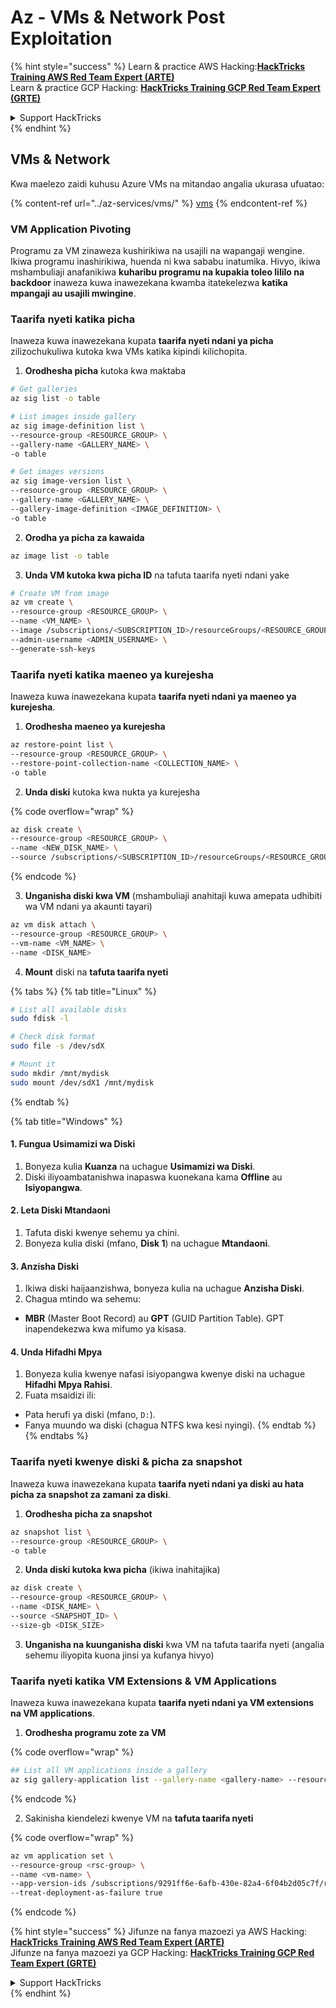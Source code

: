# Az - VMs & Network Post Exploitation

{% hint style="success" %}
Learn & practice AWS Hacking:<img src="../../../.gitbook/assets/image (1) (1) (1) (1).png" alt="" data-size="line">[**HackTricks Training AWS Red Team Expert (ARTE)**](https://training.hacktricks.xyz/courses/arte)<img src="../../../.gitbook/assets/image (1) (1) (1) (1).png" alt="" data-size="line">\
Learn & practice GCP Hacking: <img src="../../../.gitbook/assets/image (2) (1).png" alt="" data-size="line">[**HackTricks Training GCP Red Team Expert (GRTE)**<img src="../../../.gitbook/assets/image (2) (1).png" alt="" data-size="line">](https://training.hacktricks.xyz/courses/grte)

<details>

<summary>Support HackTricks</summary>

* Check the [**subscription plans**](https://github.com/sponsors/carlospolop)!
* **Join the** 💬 [**Discord group**](https://discord.gg/hRep4RUj7f) or the [**telegram group**](https://t.me/peass) or **follow** us on **Twitter** 🐦 [**@hacktricks\_live**](https://twitter.com/hacktricks_live)**.**
* **Share hacking tricks by submitting PRs to the** [**HackTricks**](https://github.com/carlospolop/hacktricks) and [**HackTricks Cloud**](https://github.com/carlospolop/hacktricks-cloud) github repos.

</details>
{% endhint %}

## VMs & Network

Kwa maelezo zaidi kuhusu Azure VMs na mitandao angalia ukurasa ufuatao:

{% content-ref url="../az-services/vms/" %}
[vms](../az-services/vms/)
{% endcontent-ref %}

### VM Application Pivoting

Programu za VM zinaweza kushirikiwa na usajili na wapangaji wengine. Ikiwa programu inashirikiwa, huenda ni kwa sababu inatumika. Hivyo, ikiwa mshambuliaji anafanikiwa **kuharibu programu na kupakia toleo lililo na backdoor** inaweza kuwa inawezekana kwamba itatekelezwa **katika mpangaji au usajili mwingine**.

### Taarifa nyeti katika picha

Inaweza kuwa inawezekana kupata **taarifa nyeti ndani ya picha** zilizochukuliwa kutoka kwa VMs katika kipindi kilichopita.

1. **Orodhesha picha** kutoka kwa maktaba
```bash
# Get galleries
az sig list -o table

# List images inside gallery
az sig image-definition list \
--resource-group <RESOURCE_GROUP> \
--gallery-name <GALLERY_NAME> \
-o table

# Get images versions
az sig image-version list \
--resource-group <RESOURCE_GROUP> \
--gallery-name <GALLERY_NAME> \
--gallery-image-definition <IMAGE_DEFINITION> \
-o table
```
2. **Orodha ya picha za kawaida**
```bash
az image list -o table
```
3. **Unda VM kutoka kwa picha ID** na tafuta taarifa nyeti ndani yake
```bash
# Create VM from image
az vm create \
--resource-group <RESOURCE_GROUP> \
--name <VM_NAME> \
--image /subscriptions/<SUBSCRIPTION_ID>/resourceGroups/<RESOURCE_GROUP>/providers/Microsoft.Compute/galleries/<GALLERY_NAME>/images/<IMAGE_DEFINITION>/versions/<IMAGE_VERSION> \
--admin-username <ADMIN_USERNAME> \
--generate-ssh-keys
```
### Taarifa nyeti katika maeneo ya kurejesha

Inaweza kuwa inawezekana kupata **taarifa nyeti ndani ya maeneo ya kurejesha**.

1. **Orodhesha maeneo ya kurejesha**
```bash
az restore-point list \
--resource-group <RESOURCE_GROUP> \
--restore-point-collection-name <COLLECTION_NAME> \
-o table
```
2. **Unda diski** kutoka kwa nukta ya kurejesha

{% code overflow="wrap" %}
```bash
az disk create \
--resource-group <RESOURCE_GROUP> \
--name <NEW_DISK_NAME> \
--source /subscriptions/<SUBSCRIPTION_ID>/resourceGroups/<RESOURCE_GROUP>/providers/Microsoft.Compute/restorePointCollections/<COLLECTION_NAME>/restorePoints/<RESTORE_POINT_NAME>
```
{% endcode %}

3. **Unganisha diski kwa VM** (mshambuliaji anahitaji kuwa amepata udhibiti wa VM ndani ya akaunti tayari)
```bash
az vm disk attach \
--resource-group <RESOURCE_GROUP> \
--vm-name <VM_NAME> \
--name <DISK_NAME>
```
4. **Mount** diski na **tafuta taarifa nyeti**

{% tabs %}
{% tab title="Linux" %}
```bash
# List all available disks
sudo fdisk -l

# Check disk format
sudo file -s /dev/sdX

# Mount it
sudo mkdir /mnt/mydisk
sudo mount /dev/sdX1 /mnt/mydisk
```
{% endtab %}

{% tab title="Windows" %}
#### **1. Fungua Usimamizi wa Diski**

1. Bonyeza kulia **Kuanza** na uchague **Usimamizi wa Diski**.
2. Diski iliyoambatanishwa inapaswa kuonekana kama **Offline** au **Isiyopangwa**.

#### **2. Leta Diski Mtandaoni**

1. Tafuta diski kwenye sehemu ya chini.
2. Bonyeza kulia diski (mfano, **Disk 1**) na uchague **Mtandaoni**.

#### **3. Anzisha Diski**

1. Ikiwa diski haijaanzishwa, bonyeza kulia na uchague **Anzisha Diski**.
2. Chagua mtindo wa sehemu:
* **MBR** (Master Boot Record) au **GPT** (GUID Partition Table). GPT inapendekezwa kwa mifumo ya kisasa.

#### **4. Unda Hifadhi Mpya**

1. Bonyeza kulia kwenye nafasi isiyopangwa kwenye diski na uchague **Hifadhi Mpya Rahisi**.
2. Fuata msaidizi ili:
* Pata herufi ya diski (mfano, `D:`).
* Fanya muundo wa diski (chagua NTFS kwa kesi nyingi).
{% endtab %}
{% endtabs %}

### Taarifa nyeti kwenye diski & picha za snapshot

Inaweza kuwa inawezekana kupata **taarifa nyeti ndani ya diski au hata picha za snapshot za zamani za diski**.

1. **Orodhesha picha za snapshot**
```bash
az snapshot list \
--resource-group <RESOURCE_GROUP> \
-o table
```
2. **Unda diski kutoka kwa picha** (ikiwa inahitajika)
```bash
az disk create \
--resource-group <RESOURCE_GROUP> \
--name <DISK_NAME> \
--source <SNAPSHOT_ID> \
--size-gb <DISK_SIZE>
```
3. **Unganisha na kuunganisha diski** kwa VM na tafuta taarifa nyeti (angalia sehemu iliyopita kuona jinsi ya kufanya hivyo)

### Taarifa nyeti katika VM Extensions & VM Applications

Inaweza kuwa inawezekana kupata **taarifa nyeti ndani ya VM extensions na VM applications**.

1. **Orodhesha programu zote za VM**

{% code overflow="wrap" %}
```bash
## List all VM applications inside a gallery
az sig gallery-application list --gallery-name <gallery-name> --resource-group <res-group> --output table
```
{% endcode %}

2. Sakinisha kiendelezi kwenye VM na **tafuta taarifa nyeti**

{% code overflow="wrap" %}
```bash
az vm application set \
--resource-group <rsc-group> \
--name <vm-name> \
--app-version-ids /subscriptions/9291ff6e-6afb-430e-82a4-6f04b2d05c7f/resourceGroups/Resource_Group_1/providers/Microsoft.Compute/galleries/myGallery/applications/myReverseShellApp/versions/1.0.2 \
--treat-deployment-as-failure true
```
{% endcode %}

{% hint style="success" %}
Jifunze na fanya mazoezi ya AWS Hacking:<img src="../../../.gitbook/assets/image (1) (1) (1) (1).png" alt="" data-size="line">[**HackTricks Training AWS Red Team Expert (ARTE)**](https://training.hacktricks.xyz/courses/arte)<img src="../../../.gitbook/assets/image (1) (1) (1) (1).png" alt="" data-size="line">\
Jifunze na fanya mazoezi ya GCP Hacking: <img src="../../../.gitbook/assets/image (2) (1).png" alt="" data-size="line">[**HackTricks Training GCP Red Team Expert (GRTE)**<img src="../../../.gitbook/assets/image (2) (1).png" alt="" data-size="line">](https://training.hacktricks.xyz/courses/grte)

<details>

<summary>Support HackTricks</summary>

* Angalia [**mpango wa usajili**](https://github.com/sponsors/carlospolop)!
* **Jiunge na** 💬 [**kikundi cha Discord**](https://discord.gg/hRep4RUj7f) au [**kikundi cha telegram**](https://t.me/peass) au **tufuatilie** kwenye **Twitter** 🐦 [**@hacktricks\_live**](https://twitter.com/hacktricks_live)**.**
* **Shiriki mbinu za hacking kwa kuwasilisha PRs kwa** [**HackTricks**](https://github.com/carlospolop/hacktricks) na [**HackTricks Cloud**](https://github.com/carlospolop/hacktricks-cloud) repos za github.

</details>
{% endhint %}

